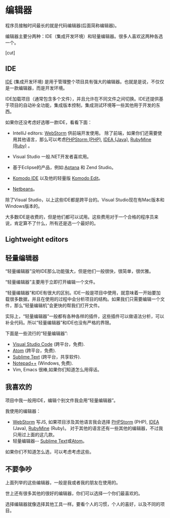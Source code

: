# 编辑器

程序员接触时间最长的就是代码编辑器(后面简称编辑器)。

编辑器主要分两种：IDE（集成开发环境）和轻量编辑器。很多人喜欢这两种各选一个。

[cut]

## IDE

[IDE](https://en.wikipedia.org/wiki/Integrated_development_environment) (集成开发环境) 是用于管理整个项目具有强大的编辑器。也就是是说，不仅仅是一款编辑器，而是开发环境。

IDE加载项目（通常包含多个文件），并且允许在不同文件之间切换。IDE还提供基于项目的自动补全功能，集成版本控制，集成测试环境等一些其他用于开发的东西。

如果你还没考虑好选哪一款IDE，看看下面：

- IntelliJ editors: [WebStorm](http://www.jetbrains.com/webstorm/) 供前端开发使用。 除了前端，如果你们还需要使用其他语言，那么可以考虑[PHPStorm (PHP)](http://www.jetbrains.com/phpstorm/), [IDEA (Java)](http://www.jetbrains.com/idea/), [RubyMine (Ruby)](http://www.jetbrains.com/ruby/) 。

- Visual Studio 一般.NET开发者喜欢用。
- 基于Eclipse的产品，例如:[Aptana](http://www.aptana.com/) 和 Zend Studio。
- [Komodo IDE](http://www.activestate.com/komodo-ide) 以及他的轻量版 [Komodo Edit](http://www.activestate.com/komodo-edit)。
- [Netbeans](http://netbeans.org/)。

除了Visual Studio，以上这些IDE都是跨平台的。Visual Studio现在有Mac版本和Windows版本的。

大多数IDE是收费的，但是他们都可以试用。这些费用对于一个合格的程序员来说，肯定算不了什么，所有还是选一个最好的。

## Lightweight editors
## 轻量编辑器

“轻量编辑器”没哟IDE那么功能强大，但是他们一般很快，很简单，很优雅。
 
“轻量编辑器”主要用于立即打开编辑一个文件。

“轻量编辑器”和IDE有很大的区别。IDE一般是项目中使用，就意味着一开始要加载很多数据，并且在使用的过程中会分析项目的结构。如果我们只需要编辑一个文件，那么“轻量编辑机”会更快的帮我们打开文件。

实际上，“轻量编辑器”一般都有各种各样的插件，这些插件可以做语法分析，可以补全代码。所以“轻量编辑器”和IDE也没有严格的界限。

下面是一些流行的“轻量编辑器”:

- [Visual Studio Code](https://code.visualstudio.com/) (跨平台，免费).
- [Atom](https://atom.io/) (跨平台，免费).
- [Sublime Text](http://www.sublimetext.com) (跨平台，共享软件).
- [Notepad++](https://notepad-plus-plus.org/) (Windows, 免费).
- Vim, Emacs 很棒,如果你们知道怎么用得话。

## 我喜欢的

项目中我一般用IDE，编辑个别文件我会用“轻量编辑器”。

我使用的编辑器：

- [WebStorm](http://www.jetbrains.com/webstorm/) 写JS, 如果项目涉及其他语言我会选择 [PHPStorm](http://www.jetbrains.com/phpstorm/) (PHP), [IDEA](http://www.jetbrains.com/idea/) (Java), [RubyMine](http://www.jetbrains.com/ruby/) (Ruby)。 对于其他的语言还有一些其他的编辑器，不过我只用过上面的这几款。
- 轻量编辑器-- [Sublime Text](http://www.sublimetext.com)或[Atom](https://atom.io/)。

如果你们不知道怎么选，可以考虑考虑这些。

## 不要争吵

上面列举的这些编辑器，一般是我或者我的朋友在使用的。

世上还有很多其他的很好的编辑器，你们可以选择一个你们最喜欢的。

选择编辑器就像选择其他工具一样。要看个人的习惯，个人的喜好，以及不同的项目。
